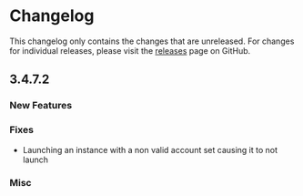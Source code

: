 # Changelog

This changelog only contains the changes that are unreleased. For changes for individual releases, please visit the
[releases](https://github.com/ATLauncher/ATLauncher/releases) page on GitHub.

## 3.4.7.2

### New Features

### Fixes
- Launching an instance with a non valid account set causing it to not launch

### Misc

